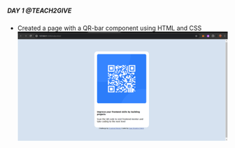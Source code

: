 ##### DAY 1 @TEACH2GIVE

- Created a page with a QR-bar component using HTML and CSS
  ![Screenshot](</HTML-CSS/1/images/Screenshot%20(14).png>)
